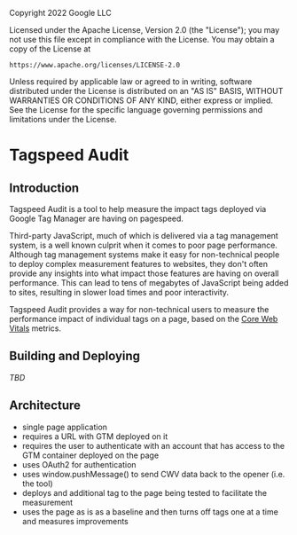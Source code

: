 Copyright 2022 Google LLC

Licensed under the Apache License, Version 2.0 (the "License");
you may not use this file except in compliance with the License.
You may obtain a copy of the License at

    https://www.apache.org/licenses/LICENSE-2.0

Unless required by applicable law or agreed to in writing, software
distributed under the License is distributed on an "AS IS" BASIS,
WITHOUT WARRANTIES OR CONDITIONS OF ANY KIND, either express or implied.
See the License for the specific language governing permissions and
limitations under the License.

# Tagspeed Audit

## Introduction
Tagspeed Audit is a tool to help measure the impact tags deployed via Google Tag
Manager are having on pagespeed. 

Third-party JavaScript, much of which is delivered via a tag management system,
is a well known culprit when it comes to poor page performance. Although tag
management systems make it easy for non-technical people to deploy complex
measurement features to websites, they don't often provide any insights into
what impact those features are having on overall performance. This can lead to
tens of megabytes of JavaScript being added to sites, resulting in slower
load times and poor interactivity. 

Tagspeed Audit provides a way for non-technical users to measure the performance
impact of individual tags on a page, based on the [Core Web
Vitals](https://web.dev/vitals/) metrics. 

## Building and Deploying
*TBD*

## Architecture
- single page application
- requires a URL with GTM deployed on it
- requires the user to authenticate with an account that has access to the GTM
  container deployed on the page
- uses OAuth2 for authentication
- uses window.pushMessage() to send CWV data back to the opener (i.e. the tool)
- deploys and additional tag to the page being tested to facilitate the
  measurement
- uses the page as is as a baseline and then turns off tags one at a time and
  measures improvements
